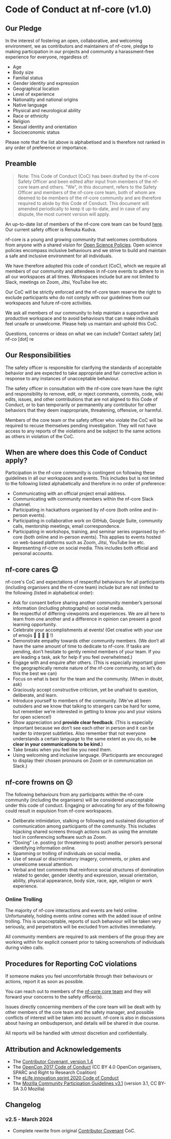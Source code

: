 # Code of Conduct at nf-core (v1.0)

## Our Pledge

In the interest of fostering an open, collaborative, and welcoming environment, we as contributors and maintainers of nf-core, pledge to making participation in our projects and community a harassment-free experience for everyone, regardless of:

- Age
- Body size
- Familial status
- Gender identity and expression
- Geographical location
- Level of experience
- Nationality and national origins
- Native language
- Physical and neurological ability
- Race or ethnicity
- Religion
- Sexual identity and orientation
- Socioeconomic status

Please note that the list above is alphabetised and is therefore not ranked in any order of preference or importance.

## Preamble

> Note: This Code of Conduct (CoC) has been drafted by the nf-core Safety Officer and been edited after input from members of the nf-core team and others. "We", in this document, refers to the Safety Officer and members of the nf-core core team, both of whom are deemed to be members of the nf-core community and are therefore required to abide by this Code of Conduct. This document will amended periodically to keep it up-to-date, and in case of any dispute, the most current version will apply.

An up-to-date list of members of the nf-core core team can be found [here](https://nf-co.re/about). Our current safety officer is Renuka Kudva.

nf-core is a young and growing community that welcomes contributions from anyone with a shared vision for [Open Science Policies](https://www.fosteropenscience.eu/taxonomy/term/8). Open science policies encompass inclusive behaviours and we strive to build and maintain a safe and inclusive environment for all individuals.

We have therefore adopted this code of conduct (CoC), which we require all members of our community and attendees in nf-core events to adhere to in all our workspaces at all times. Workspaces include but are not limited to Slack, meetings on Zoom, Jitsi, YouTube live etc.

Our CoC will be strictly enforced and the nf-core team reserve the right to exclude participants who do not comply with our guidelines from our workspaces and future nf-core activities.

We ask all members of our community to help maintain a supportive and productive workspace and to avoid behaviours that can make individuals feel unsafe or unwelcome. Please help us maintain and uphold this CoC.

Questions, concerns or ideas on what we can include? Contact safety [at] nf-co [dot] re

## Our Responsibilities

The safety officer is responsible for clarifying the standards of acceptable behavior and are expected to take appropriate and fair corrective action in response to any instances of unacceptable behaviour.

The safety officer in consultation with the nf-core core team have the right and responsibility to remove, edit, or reject comments, commits, code, wiki edits, issues, and other contributions that are not aligned to this Code of Conduct, or to ban temporarily or permanently any contributor for other behaviors that they deem inappropriate, threatening, offensive, or harmful.

Members of the core team or the safety officer who violate the CoC will be required to recuse themselves pending investigation. They will not have access to any reports of the violations and be subject to the same actions as others in violation of the CoC.

## When are where does this Code of Conduct apply?

Participation in the nf-core community is contingent on following these guidelines in all our workspaces and events. This includes but is not limited to the following listed alphabetically and therefore in no order of preference:

- Communicating with an official project email address.
- Communicating with community members within the nf-core Slack channel.
- Participating in hackathons organised by nf-core (both online and in-person events).
- Participating in collaborative work on GitHub, Google Suite, community calls, mentorship meetings, email correspondence.
- Participating in workshops, training, and seminar series organised by nf-core (both online and in-person events). This applies to events hosted on web-based platforms such as Zoom, Jitsi, YouTube live etc.
- Representing nf-core on social media. This includes both official and personal accounts.

## nf-core cares 😊

nf-core's CoC and expectations of respectful behaviours for all participants (including organisers and the nf-core team) include but are not limited to the following (listed in alphabetical order):

- Ask for consent before sharing another community member’s personal information (including photographs) on social media.
- Be respectful of differing viewpoints and experiences. We are all here to learn from one another and a difference in opinion can present a good learning opportunity.
- Celebrate your accomplishments at events! (Get creative with your use of emojis 🎉 🥳 💯 🙌 !)
- Demonstrate empathy towards other community members. (We don’t all have the same amount of time to dedicate to nf-core. If tasks are pending, don’t hesitate to gently remind members of your team. If you are leading a task, ask for help if you feel overwhelmed.)
- Engage with and enquire after others. (This is especially important given the geographically remote nature of the nf-core community, so let’s do this the best we can)
- Focus on what is best for the team and the community. (When in doubt, ask)
- Graciously accept constructive criticism, yet be unafraid to question, deliberate, and learn.
- Introduce yourself to members of the community. (We’ve all been outsiders and we know that talking to strangers can be hard for some, but remember we’re interested in getting to know you and your visions for open science!)
- Show appreciation and **provide clear feedback**. (This is especially important because we don’t see each other in person and it can be harder to interpret subtleties. Also remember that not everyone understands a certain language to the same extent as you do, so **be clear in your communications to be kind.**)
- Take breaks when you feel like you need them.
- Using welcoming and inclusive language. (Participants are encouraged to display their chosen pronouns on Zoom or in communication on Slack.)

## nf-core frowns on 😕

The following behaviours from any participants within the nf-core community (including the organisers) will be considered unacceptable under this code of conduct. Engaging or advocating for any of the following could result in expulsion from nf-core workspaces.

- Deliberate intimidation, stalking or following and sustained disruption of communication among participants of the community. This includes hijacking shared screens through actions such as using the annotate tool in conferencing software such as Zoom.
- “Doxing” i.e. posting (or threatening to post) another person’s personal identifying information online.
- Spamming or trolling of individuals on social media.
- Use of sexual or discriminatory imagery, comments, or jokes and unwelcome sexual attention.
- Verbal and text comments that reinforce social structures of domination related to gender, gender identity and expression, sexual orientation, ability, physical appearance, body size, race, age, religion or work experience.

### Online Trolling

The majority of nf-core interactions and events are held online. Unfortunately, holding events online comes with the added issue of online trolling. This is unacceptable, reports of such behaviour will be taken very seriously, and perpetrators will be excluded from activities immediately.

All community members are required to ask members of the group they are working within for explicit consent prior to taking screenshots of individuals during video calls.

## Procedures for Reporting CoC violations

If someone makes you feel uncomfortable through their behaviours or actions, report it as soon as possible.

You can reach out to members of the [nf-core core team](https://nf-co.re/about) and they will forward your concerns to the safety officer(s).

Issues directly concerning members of the core team will be dealt with by other members of the core team and the safety manager, and possible conflicts of interest will be taken into account. nf-core is also in discussions about having an ombudsperson, and details will be shared in due course.

All reports will be handled with utmost discretion and confidentially.

## Attribution and Acknowledgements

- The [Contributor Covenant, version 1.4](http://contributor-covenant.org/version/1/4)
- The [OpenCon 2017 Code of Conduct](http://www.opencon2017.org/code_of_conduct) (CC BY 4.0 OpenCon organisers, SPARC and Right to Research Coalition)
- The [eLife innovation sprint 2020 Code of Conduct](https://sprint.elifesciences.org/code-of-conduct/)
- The [Mozilla Community Participation Guidelines v3.1](https://www.mozilla.org/en-US/about/governance/policies/participation/) (version 3.1, CC BY-SA 3.0 Mozilla)

## Changelog

### v2.5 - March 2024

- Complete rewrite from original [Contributor Covenant](http://contributor-covenant.org/) CoC.
